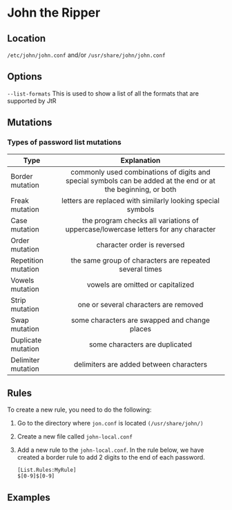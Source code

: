 # John the Ripper

## Location

``/etc/john/john.conf`` and/or ``/usr/share/john/john.conf``

## Options

``--list-formats`` This is used to show a list of all the formats that are supported by JtR

## Mutations

### Types of password list mutations

| Type | Explanation|
|------|:----------:|
| Border mutation | commonly used combinations of digits and special symbols can be added at the end or at the beginning, or both |
| Freak mutation | letters are replaced with similarly looking special symbols |
| Case mutation | the program checks all variations of uppercase/lowercase letters for any character |
| Order mutation | character order is reversed |
| Repetition mutation | the same group of characters are repeated several times |
| Vowels mutation | vowels are omitted or capitalized |
| Strip mutation | one or several characters are removed |
| Swap mutation | some characters are swapped and change places |
| Duplicate mutation | some characters are duplicated |
| Delimiter mutation | delimiters are added between characters |

## Rules

To create a new rule, you need to do the following:

1. Go to the directory where ``jon.conf`` is located ``(/usr/share/john/)``
2. Create a new file called ``john-local.conf``
3. Add a new rule to the ``john-local.conf``. In the rule below, we have created a border rule to add 2 digits to the end of each password.

    ```
    [List.Rules:MyRule]
    $[0-9]$[0-9]
    ```
## Examples

`` ``
